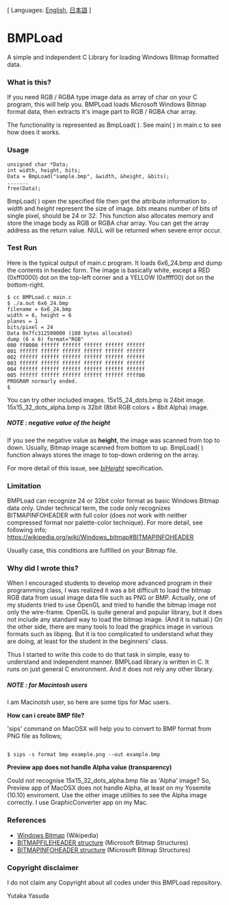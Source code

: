 [ Languages: [English](README.md), [日本語](README-ja.md) ]

# BMPLoad

A simple and independent C Library for loading Windows Bitmap formatted data.

### What is this?

If you need RGB / RGBA type image data as array of char on your C program, this will help you. BMPLoad loads Microsoft Windows Bitmap format data, then extracts it's image part to RGB / RGBA char array. 

The functionality is represented as BmpLoad( ). See main( ) in main.c to see how does it works.

### Usage

<pre><code>unsigned char *Data;
int width, height, bits;
Data = BmpLoad("sample.bmp", &width, &height, &bits);
.......
free(Data);
</code></pre>

BmpLoad( ) open the specified file then get the attribute information to . _width_ and _height_ represent the size of image. _bits_ means number of bits of single pixel, should be 24 or 32.
This function also allocates memory and store the image body as RGB or RGBA char array. You can get the array address as the return value. NULL will be returned when severe error occur. 

### Test Run 

Here is the typical output of main.c program.
It loads 6x6_24.bmp and dump the contents in hexdec form. 
The image is basically white, except a RED (0xff0000) dot on the top-left corner and a YELLOW (0xffff00) dot on the bottom-right.

<pre><code>$ cc BMPLoad.c main.c
$ ./a.out 6x6_24.bmp 
filename = 6x6_24.bmp
width = 6, height = 6
planes = 1
bits/pixel = 24
Data 0x7fc312500000 (108 bytes allocated)
dump (6 x 6) format="RGB"
000 ff0000 ffffff ffffff ffffff ffffff ffffff
001 ffffff ffffff ffffff ffffff ffffff ffffff
002 ffffff ffffff ffffff ffffff ffffff ffffff
003 ffffff ffffff ffffff ffffff ffffff ffffff
004 ffffff ffffff ffffff ffffff ffffff ffffff
005 ffffff ffffff ffffff ffffff ffffff ffff00
PROGRAM normarly ended.
$
</code></pre>

You can try other included images.
15x15_24_dots.bmp is 24bit image.
15x15_32_dots_alpha.bmp is 32bit (8bit RGB colors + 8bit Alpha) image.

##### NOTE : negative value of the height

If you see the negative value as **height**, the image was scanned from top to down. Usually, Bitmap image scanned from bottom to up.
BmpLoad( ) function always stores the image to top-down ordering on the array.

For more detail of this issue, see [_biHeight_](https://msdn.microsoft.com/en-us/library/dd183376.aspx) specification.

### Limitation

BMPLoad can recognize 24 or 32bit color format as basic Windows Bitmap data only. Under technical term, the code only recognizes BITMAPINFOHEADER with full color (does not work with neither compressed format nor palette-color technique).
For more detail, see following info;
https://wikipedia.org/wiki/Windows_bitmap#BITMAPINFOHEADER

Usually case, this conditions are fulfilled on your Bitmap file. 

### Why did I wrote this?

When I encouraged students to develop more advanced program in their programming class, I was realized it was a bit difficult to load the bitmap RGB data from usual image data file such as PNG or BMP. 
Actually, one of my students tried to use OpenGL and tried to handle the bitmap image not only the wire-frame. OpenGL is quite general and popular library, but it does not include any standard way to load the bitmap image. (And it is natual.)
On the other side, there are many tools to load the graphics image in various formats such as libpng. But it is too complicated to understand what they are doing, at least for the student in the beginners' class.

Thus I started to write this code to do that task in simple, easy to understand and independent manner. 
BMPLoad library is written in C. It runs on just general C environment. And it does not rely any other library.

##### NOTE : for Macintosh users

I am Macinotsh user, so here are some tips for Mac users.

**How can i create BMP file?**

'sips' command on MacOSX will help you to convert to BMP format from PNG file as follows;

<code>
$ sips -s format bmp example.png --out example.bmp
</code>

**Preview app does not handle Alpha value (transparency)**

Could not recognise 15x15_32_dots_alpha.bmp file as 'Alpha' image? So, Preview app of MacOSX does not handle Alpha, at least on my Yosemite (10.10) enviroment.
Use the other image utilities to see the Alpha image correctly.
I use GraphicConverter app on my Mac.

### References

* [Windows Bitmap](https://ja.wikipedia.org/wiki/Windows_bitmap) (Wikipedia)
* [BITMAPFILEHEADER structure](https://msdn.microsoft.com/en-us/library/dd183374.aspx) (Microsoft Bitmap Structures)
* [BITMAPINFOHEADER structure](https://msdn.microsoft.com/en-us/library/dd183376.aspx) (Microsoft Bitmap Structures)

### Copyright disclaimer 

I do not claim any Copyright about all codes under this BMPLoad repository.

Yutaka Yasuda


